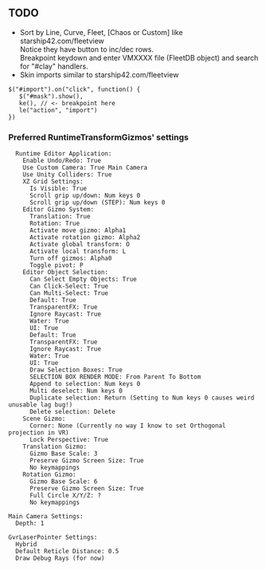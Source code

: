 ## TODO
 * Sort by Line, Curve, Fleet, [Chaos or Custom] like starship42.com/fleetview  
   Notice they have button to inc/dec rows.  
   Breakpoint keydown and enter VMXXXX file (FleetDB object) and search for "#clay" handlers.
 * Skin imports similar to starship42.com/fleetview
 ```
 $("#import").on("click", function() {
    $("#mask").show(),
    ke(), // <- breakpoint here
    le("action", "import")
 })
 ```

### Preferred RuntimeTransformGizmos' settings
```
  Runtime Editor Application:
    Enable Undo/Redo: True
    Use Custom Camera: True Main Camera
    Use Unity Colliders: True
    XZ Grid Settings:
      Is Visible: True
      Scroll grip up/down: Num keys 0
      Scroll grip up/down (STEP): Num keys 0
    Editor Gizmo System:
      Translation: True
      Rotation: True
      Activate move gizmo: Alpha1
      Activate rotation gizmo: Alpha2
      Activate global transform: O
      Activate local transform: L
      Turn off gizmos: Alpha0
      Toggle pivot: P
    Editor Object Selection:
      Can Select Empty Objects: True
      Can Click-Select: True
      Can Multi-Select: True
      Default: True
      TransparentFX: True
      Ignore Raycast: True
      Water: True
      UI: True
      Default: True
      TransparentFX: True
      Ignore Raycast: True
      Water: True
      UI: True
      Draw Selection Boxes: True
      SELECTION BOX RENDER MODE: From Parent To Bottom
      Append to selection: Num keys 0
      Multi deselect: Num keys 0
      Duplicate selection: Return (Setting to Num keys 0 causes weird unusable lag bug!)
      Delete selection: Delete
    Scene Gizmo:
      Corner: None (Currently no way I know to set Orthogonal projection in VR)
      Lock Perspective: True
    Translation Gizmo:
      Gizmo Base Scale: 3
      Preserve Gizmo Screen Size: True
      No keymappings
    Rotation Gizmo:
      Gizmo Base Scale: 6
      Preserve Gizmo Screen Size: True
      Full Circle X/Y/Z: ?
      No keymappings

Main Camera Settings:
  Depth: 1

GvrLaserPointer Settings:
  Hybrid
  Default Reticle Distance: 0.5
  Draw Debug Rays (for now)
```
